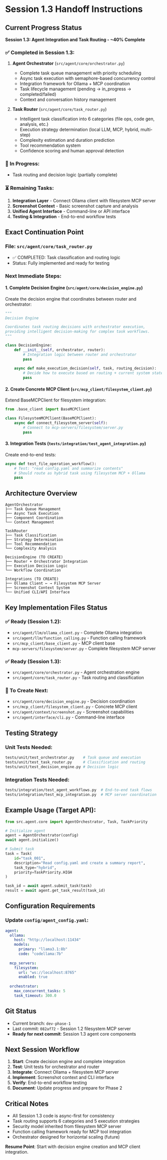 # Session 1.3 Handoff Instructions

## Current Progress Status
**Session 1.3: Agent Integration and Task Routing - ~40% Complete**

### ✅ Completed in Session 1.3:
1. **Agent Orchestrator** (`src/agent/core/orchestrator.py`)
   - Complete task queue management with priority scheduling
   - Async task execution with semaphore-based concurrency control
   - Integration framework for Ollama + MCP coordination
   - Task lifecycle management (pending → in_progress → completed/failed)
   - Context and conversation history management

2. **Task Router** (`src/agent/core/task_router.py`)
   - Intelligent task classification into 6 categories (file ops, code gen, analysis, etc.)
   - Execution strategy determination (local LLM, MCP, hybrid, multi-step)
   - Complexity estimation and duration prediction
   - Tool recommendation system
   - Confidence scoring and human approval detection

### 🔄 In Progress:
- Task routing and decision logic (partially complete)

### ⏳ Remaining Tasks:
1. **Integration Layer** - Connect Ollama client with filesystem MCP server
2. **Screenshot Context** - Basic screenshot capture and analysis
3. **Unified Agent Interface** - Command-line or API interface
4. **Testing & Integration** - End-to-end workflow tests

## Exact Continuation Point

### File: `src/agent/core/task_router.py`
- ✅ COMPLETED: Task classification and routing logic
- Status: Fully implemented and ready for testing

### Next Immediate Steps:

#### 1. Complete Decision Engine (`src/agent/core/decision_engine.py`)
Create the decision engine that coordinates between router and orchestrator:

```python
"""
Decision Engine

Coordinates task routing decisions with orchestrator execution,
providing intelligent decision-making for complex task workflows.
"""

class DecisionEngine:
    def __init__(self, orchestrator, router):
        # Integration logic between router and orchestrator
        pass
    
    async def make_execution_decision(self, task, routing_decision):
        # Decide how to execute based on routing + current system state
        pass
```

#### 2. Create Concrete MCP Client (`src/mcp_client/filesystem_client.py`)
Extend BaseMCPClient for filesystem integration:

```python
from .base_client import BaseMCPClient

class FilesystemMCPClient(BaseMCPClient):
    async def connect_filesystem_server(self):
        # Connect to mcp-servers/filesystem/server.py
        pass
```

#### 3. Integration Tests (`tests/integration/test_agent_integration.py`)
Create end-to-end tests:

```python
async def test_file_operation_workflow():
    # Test: "read config.yaml and summarize contents"
    # Should route as hybrid task using filesystem MCP + Ollama
    pass
```

## Architecture Overview

```
AgentOrchestrator
├── Task Queue Management
├── Async Task Execution  
├── Component Coordination
└── Context Management

TaskRouter
├── Task Classification
├── Strategy Determination
├── Tool Recommendation
└── Complexity Analysis

DecisionEngine (TO CREATE)
├── Router + Orchestrator Integration
├── Execution Decision Logic
└── Workflow Coordination

Integrations (TO CREATE)
├── Ollama Client ← → Filesystem MCP Server
├── Screenshot Context System
└── Unified CLI/API Interface
```

## Key Implementation Files Status

### ✅ Ready (Session 1.2):
- `src/agent/llm/ollama_client.py` - Complete Ollama integration
- `src/agent/llm/function_calling.py` - Function calling framework
- `src/mcp_client/base_client.py` - MCP client base
- `mcp-servers/filesystem/server.py` - Complete filesystem MCP server

### ✅ Ready (Session 1.3):
- `src/agent/core/orchestrator.py` - Agent orchestration engine  
- `src/agent/core/task_router.py` - Task routing and classification

### 🔄 To Create Next:
- `src/agent/core/decision_engine.py` - Decision coordination
- `src/mcp_client/filesystem_client.py` - Concrete MCP client
- `src/agent/context/screenshot.py` - Screenshot capabilities
- `src/agent/interface/cli.py` - Command-line interface

## Testing Strategy

### Unit Tests Needed:
```bash
tests/unit/test_orchestrator.py    # Task queue and execution
tests/unit/test_task_router.py     # Classification and routing  
tests/unit/test_decision_engine.py # Decision logic
```

### Integration Tests Needed:
```bash
tests/integration/test_agent_workflows.py  # End-to-end task flows
tests/integration/test_mcp_integration.py  # MCP server coordination
```

## Example Usage (Target API):

```python
from src.agent.core import AgentOrchestrator, Task, TaskPriority

# Initialize agent
agent = AgentOrchestrator(config)
await agent.initialize()

# Submit task
task = Task(
    id="task_001",
    description="Read config.yaml and create a summary report",
    task_type="hybrid",
    priority=TaskPriority.HIGH
)

task_id = await agent.submit_task(task)
result = await agent.get_task_result(task_id)
```

## Configuration Requirements

### Update `config/agent_config.yaml`:
```yaml
agent:
  ollama:
    host: "http://localhost:11434"
    models:
      primary: "llama3.1:8b"
      code: "codellama:7b"
  
  mcp_servers:
    filesystem:
      url: "ws://localhost:8765"
      enabled: true
  
  orchestrator:
    max_concurrent_tasks: 5
    task_timeout: 300.0
```

## Git Status
- Current branch: `dev-phase-1`
- Last commit: `082af72` - Session 1.2 filesystem MCP server
- **Ready for next commit**: Session 1.3 agent core components

## Next Session Workflow

1. **Start**: Create decision engine and complete integration
2. **Test**: Unit tests for orchestrator and router  
3. **Integrate**: Connect Ollama + filesystem MCP server
4. **Implement**: Screenshot context and CLI interface
5. **Verify**: End-to-end workflow testing
6. **Document**: Update progress and prepare for Phase 2

## Critical Notes

- All Session 1.3 code is async-first for consistency
- Task routing supports 6 categories and 5 execution strategies
- Security model inherited from filesystem MCP server
- Function calling framework ready for MCP tool integration
- Orchestrator designed for horizontal scaling (future)

**Resume Point**: Start with decision engine creation and MCP client integration.